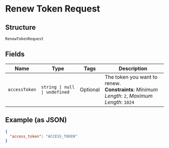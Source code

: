 
# Renew Token Request

## Structure

`RenewTokenRequest`

## Fields

| Name | Type | Tags | Description |
|  --- | --- | --- | --- |
| `accessToken` | `string \| null \| undefined` | Optional | The token you want to renew.<br/>**Constraints**: *Minimum Length*: `2`, *Maximum Length*: `1024` |

## Example (as JSON)

```json
{
  "access_token": "ACCESS_TOKEN"
}
```


